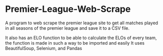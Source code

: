 # Premier-League-Web-Scrape

A program to web scrape the premier league site to get all matches played in all seasons of the premier league and save it to a CSV file.

It also has an ELO function to be able to calculate the ELOs of every team, the function is made in such a way to be imported and easily 
It uses BeautifulSoup, Selenium, and Pandas